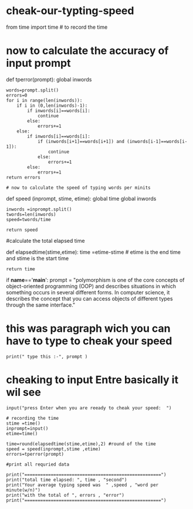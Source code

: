 # cheak-our-typting-speed


from  time import time     # to record the time


# now to calculate the accuracy of input prompt
def tperror(prompt):
    global inwords

    words=prompt.split()
    errors=0
    for i in range(len(inwords)):
        if i in (0,len(inwords)-1):
            if inwords[i]==words[i]:
                continue
            else:
                errors+=1
        else:
            if inwords[i]==words[i]:
                if (inwords[i+1]==words[i+1]) and (inwords[i-1]==words[i-1]):
                    continue
                else:
                    errors+=1
            else:
                errors+=1
    return errors

    # now to calculate the speed of typing words per minits
def speed (inprompt, stime, etime):
    global time
    global inwords

    inwords =inprompt.split()
    twords=len(inwords)
    speed=twords/time
    
    return speed

#calculate the total elapsed time

def elapsedtime(stime,etime):
    time =etime-stime  # etime is the end time and stime is the start time


    return time


if __name__=='__main__':
    prompt = "polymorphism is one of the core concepts of object-oriented programming (OOP) and describes situations in which something occurs in several different forms. In computer science, it describes the concept that you can access objects of different types through the same interface."
# this was paragraph wich you can have to type to cheak your speed 
    print(" type this :-", prompt )

# cheaking  to input Entre basically it wil see
    input("press Enter when you are reeady to cheak your speed:  ")

    # recording the time
    stime =time()
    inprompt=input()
    etime=time()

    time=round(elapsedtime(stime,etime),2) #round of the time
    speed = speed(inprompt,stime ,etime)
    errors=tperror(prompt)

    #print all requried data 

    print("====================================================")
    print("total time elapsed: ", time , "second")
    print("Your average typing speed was  " ,speed , "word per minute(w/n)")
    print("with the total of ", errors , "error")
    print("====================================================")

                


